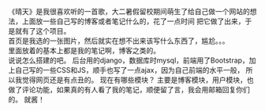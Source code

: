    《晴天》是我很喜欢听的一首歌，大二暑假留校期间萌生了给自己做一个网站的想法，上面放一些自己写的博客或者笔记什么的，花了一点时间
把它做了出来，于是就有了这个项目。   
   首页是我选的一张图片，然后就实在想不出来该写什么东西了，尴尬。。。   
   里面放着的基本上都是我的笔记啊，博客之类的。   
   说说怎么搭建的吧。
    后台用的django，数据库时mysql，前端用了Bootstrap，加上自己写的一些CSS和JS，顺手也写了一点ajax，因为自己前端的水平一般，
所以我觉得网页还是有点丑的。
   现在有哪些模块？
    主要是博客模块，用户模块，也做了评论功能，如果真的有人看了我的笔记，顺便留了言，我会用邮箱回复你们的。
   就酱！
